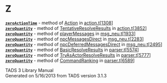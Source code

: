 # Z

[**`zeroActionTime`**](../object/Action.html#zeroActionTime) - method of
[Action](../object/Action.html) in
[action.t](../file/action.t.html)\[[1308](../source/action.t.html#1308)\]  
[**`zeroQuantity`**](../object/TentativeResolveResults.html#zeroQuantity) -
method of
[TentativeResolveResults](../object/TentativeResolveResults.html) in
[action.t](../file/action.t.html)\[[3852](../source/action.t.html#3852)\]  
[**`zeroQuantity`**](../object/playerMessages.html#zeroQuantity) -
method of [playerMessages](../object/playerMessages.html) in
[msg_neu.t](../file/msg_neu.t.html)\[[1933](../source/msg_neu.t.html#1933)\]  
[**`zeroQuantity`**](../object/npcMessagesDirect.html#zeroQuantity) -
method of [npcMessagesDirect](../object/npcMessagesDirect.html) in
[msg_neu.t](../file/msg_neu.t.html)\[[2283](../source/msg_neu.t.html#2283)\]  
[**`zeroQuantity`**](../object/npcDeferredMessagesDirect.html#zeroQuantity) -
method of
[npcDeferredMessagesDirect](../object/npcDeferredMessagesDirect.html) in
[msg_neu.t](../file/msg_neu.t.html)\[[2495](../source/msg_neu.t.html#2495)\]  
[**`zeroQuantity`**](../object/BasicResolveResults.html#zeroQuantity) -
method of [BasicResolveResults](../object/BasicResolveResults.html) in
[parser.t](../file/parser.t.html)\[[5574](../source/parser.t.html#5574)\]  
[**`zeroQuantity`**](../object/TryAsActorResolveResults.html#zeroQuantity) -
method of
[TryAsActorResolveResults](../object/TryAsActorResolveResults.html) in
[parser.t](../file/parser.t.html)\[[5777](../source/parser.t.html#5777)\]  
[**`zeroQuantity`**](../object/CommandRanking.html#zeroQuantity) -
method of [CommandRanking](../object/CommandRanking.html) in
[parser.t](../file/parser.t.html)\[[6589](../source/parser.t.html#6589)\]  

<div class="ftr">

TADS 3 Library Manual  
Generated on 5/16/2013 from TADS version 3.1.3

</div>
